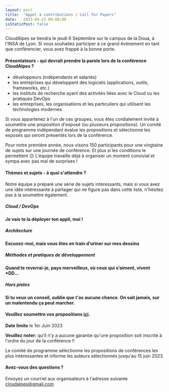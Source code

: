 ```yaml
---
layout: post
title:  "Appel à contributions / Call for Papers"
date:   2023-04-23 09:00:00
isStaticPost: false
---
```

CloudAlpes se tiendra le jeudi 6 Septembre sur le campus de la Doua, à l'INSA de Lyon. Si vous souhaitez participer à ce grand événement en tant que conférencier, vous avez frappé à la bonne porte.

#### Présentateurs - qui devrait prendre la parole lors de la conférence CloudAlpes ?

* développeurs (indépendants et salariés)
* les entreprises qui développent des logiciels (applications, outils, frameworks, etc.)
* les instituts de recherche ayant des activités liées avec le Cloud ou les pratiques DevOps
* les entreprises, les organisations et les particuliers qui utilisent les technologies modernes

Si vous appartenez à l'un de ces groupes, vous êtes cordialement invité à soumettre une proposition d'exposé (ou plusieurs propositions). Un comité de programme indépendant évalue les propositions et sélectionne les exposés qui seront présentés lors de la conférence.<br/>

Pour notre première année, nous visons 150 participants pour une vingtaine de sujets sur une journée de conférence. Et plus si les conditions le permettent 😉 L'équipe travaille déjà à organiser un moment convivial et sympa avec pas mal de surprises !

#### Thèmes et sujets - à quoi s'attendre ?
Notre équipe a préparé une série de sujets intéressants, mais si vous avez une idée intéressante à partager qui ne figure pas dans cette liste, n'hésitez pas à la soumettre également.

##### Cloud / DevOps

__Je vais te la déployer ton appli, moi !__

##### Architecture

__Excusez-moi, mais vous êtes en train d’uriner sur mes dessins__

##### Méthodes et pratiques de développement

__Quand te reverrai-je, pays merveilleux, où ceux qui s’aiment, vivent *DD…__

##### Hors pistes

__Si tu veux un conseil, oublie que t'as aucune chance. On sait jamais, sur un malentendu ça peut marcher.__

#### Veuillez soumettre vos propositions [ici](https://s.42l.fr/cloudalpes2023cfp).
__Date limite__ le 1er Juin 2023

__Veuillez noter:__ qu'il n'y a aucune garantie qu'une proposition soit inscrite à l'ordre du jour de la conférence !!<br/>

Le comité de programme sélectionne les propositions de conférences les plus intéressantes et informe les auteurs sélectionnés jusqu'au 15 juin 2023.<br/>

#### Avez-vous des questions ?
Envoyez un courriel aux organisateurs à l'adresse suivante [cloudalpes@gmail.com](mailto:cloudalpes@gmail.com)